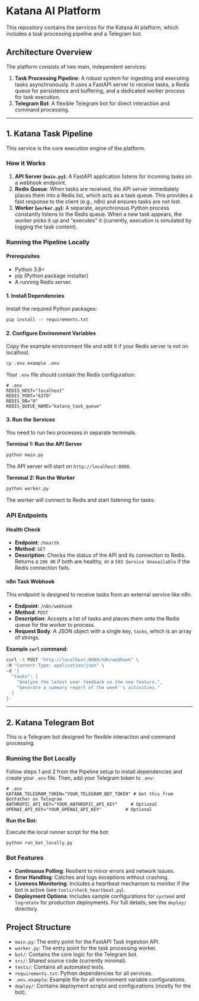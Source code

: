 # Katana AI Platform

This repository contains the services for the Katana AI platform, which includes a task processing pipeline and a Telegram bot.

## Architecture Overview

The platform consists of two main, independent services:

1.  **Task Processing Pipeline**: A robust system for ingesting and executing tasks asynchronously. It uses a FastAPI server to receive tasks, a Redis queue for persistence and buffering, and a dedicated worker process for task execution.
2.  **Telegram Bot**: A flexible Telegram bot for direct interaction and command processing.

---

## 1. Katana Task Pipeline

This service is the core execution engine of the platform.

### How it Works

1.  **API Server (`main.py`)**: A FastAPI application listens for incoming tasks on a webhook endpoint.
2.  **Redis Queue**: When tasks are received, the API server immediately places them into a Redis list, which acts as a task queue. This provides a fast response to the client (e.g., n8n) and ensures tasks are not lost.
3.  **Worker (`worker.py`)**: A separate, asynchronous Python process constantly listens to the Redis queue. When a new task appears, the worker picks it up and "executes" it (currently, execution is simulated by logging the task content).

### Running the Pipeline Locally

#### Prerequisites

-   Python 3.8+
-   pip (Python package installer)
-   A running Redis server.

#### 1. Install Dependencies

Install the required Python packages:

```bash
pip install -r requirements.txt
```

#### 2. Configure Environment Variables

Copy the example environment file and edit it if your Redis server is not on localhost.

```bash
cp .env.example .env
```

Your `.env` file should contain the Redis configuration:

```env
# .env
REDIS_HOST="localhost"
REDIS_PORT="6379"
REDIS_DB="0"
REDIS_QUEUE_NAME="katana_task_queue"
```

#### 3. Run the Services

You need to run two processes in separate terminals.

**Terminal 1: Run the API Server**

```bash
python main.py
```

The API server will start on `http://localhost:8000`.

**Terminal 2: Run the Worker**

```bash
python worker.py
```

The worker will connect to Redis and start listening for tasks.

### API Endpoints

#### Health Check

-   **Endpoint**: `/health`
-   **Method**: `GET`
-   **Description**: Checks the status of the API and its connection to Redis. Returns a `200 OK` if both are healthy, or a `503 Service Unavailable` if the Redis connection fails.

#### n8n Task Webhook

This endpoint is designed to receive tasks from an external service like n8n.

-   **Endpoint**: `/n8n/webhook`
-   **Method**: `POST`
-   **Description**: Accepts a list of tasks and places them onto the Redis queue for the worker to process.
-   **Request Body**: A JSON object with a single key, `tasks`, which is an array of strings.

**Example `curl` command:**

```bash
curl -X POST "http://localhost:8000/n8n/webhook" \
-H "Content-Type: application/json" \
-d '{
  "tasks": [
    "Analyze the latest user feedback on the new feature.",
    "Generate a summary report of the week''s activities."
  ]
}'
```

---

## 2. Katana Telegram Bot

This is a Telegram bot designed for flexible interaction and command processing.

### Running the Bot Locally

Follow steps 1 and 2 from the Pipeline setup to install dependencies and create your `.env` file. Then, add your Telegram token to `.env`:

```env
# .env
KATANA_TELEGRAM_TOKEN="YOUR_TELEGRAM_BOT_TOKEN" # Get this from BotFather on Telegram
ANTHROPIC_API_KEY="YOUR_ANTHROPIC_API_KEY"     # Optional
OPENAI_API_KEY="YOUR_OPENAI_API_KEY"         # Optional
```

**Run the Bot:**

Execute the local runner script for the bot:

```bash
python run_bot_locally.py
```

### Bot Features

-   **Continuous Polling**: Resilient to minor errors and network issues.
-   **Error Handling**: Catches and logs exceptions without crashing.
-   **Liveness Monitoring**: Includes a heartbeat mechanism to monitor if the bot is active (see `tools/check_heartbeat.py`).
-   **Deployment Options**: Includes sample configurations for `systemd` and `logrotate` for production deployments. For full details, see the `deploy/` directory.

## Project Structure

-   `main.py`: The entry point for the FastAPI Task Ingestion API.
-   `worker.py`: The entry point for the task processing worker.
-   `bot/`: Contains the core logic for the Telegram bot.
-   `src/`: Shared source code (currently minimal).
-   `tests/`: Contains all automated tests.
-   `requirements.txt`: Python dependencies for all services.
-   `.env.example`: Example file for all environment variable configurations.
-   `deploy/`: Contains deployment scripts and configurations (mostly for the bot).
